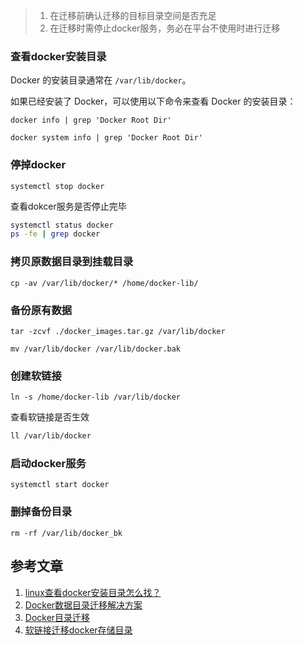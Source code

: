 > 1. 在迁移前确认迁移的目标目录空间是否充足
> 2. 在迁移时需停止docker服务，务必在平台不使用时进行迁移

### 查看docker安装目录

Docker 的安装目录通常在 `/var/lib/docker`。

如果已经安装了 Docker，可以使用以下命令来查看 Docker 的安装目录：

```shell
docker info | grep 'Docker Root Dir'
```

```shell
docker system info | grep 'Docker Root Dir'
```

### 停掉docker

```shell
systemctl stop docker
```

查看dokcer服务是否停止完毕

```bash
systemctl status docker
ps -fe | grep docker
```

### 拷贝原数据目录到挂载目录

```
cp -av /var/lib/docker/* /home/docker-lib/
```

### 备份原有数据

```shell
tar -zcvf ./docker_images.tar.gz /var/lib/docker
```

```shell
mv /var/lib/docker /var/lib/docker.bak
```

### 创建软链接

```
ln -s /home/docker-lib /var/lib/docker
```

查看软链接是否生效

```bash
ll /var/lib/docker
```

### 启动docker服务

```
systemctl start docker
```

### 删掉备份目录

```
rm -rf /var/lib/docker_bk
```

## 参考文章

1. [linux查看docker安装目录怎么找？](https://www.yunshbk.com/jiaoyu/441.html)
2. [Docker数据目录迁移解决方案](https://www.cnblogs.com/cheyunhua/p/17056056.html)
3. [Docker目录迁移](https://www.python100.com/html/108434.html)
4. [软链接迁移docker存储目录](https://zhuanlan.zhihu.com/p/568784006)

